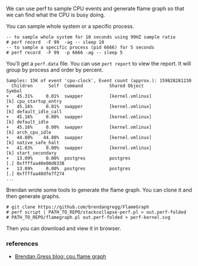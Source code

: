 <!---
tags: linux, perf, flame graph
-->

We can use perf to sample CPU events and generate flame graph so that we can find what
 the CPU is busy doing.

You can sample whole system or a specific process.

```shell
-- to sample whole system for 10 seconds using 99HZ sample ratio
# perf record  -F 99  -ag -- sleep 10
-- to sample a specific process (pid 6666) for 5 seconds
# perf record  -F 99  -p 6666 -ag -- sleep 5
```

You'll get a `perf.data` file. You can use `pert report` to view the report. It will
 group by process and order by percent.

```
Samples: 15K of event 'cpu-clock', Event count (approx.): 159828281230
  Children      Self  Command          Shared Object                 Symbol
+   45.31%     0.01%  swapper          [kernel.vmlinux]              [k] cpu_startup_entry
+   45.16%     0.01%  swapper          [kernel.vmlinux]              [k] default_idle_call
+   45.16%     0.00%  swapper          [kernel.vmlinux]              [k] default_idle
+   45.16%     0.00%  swapper          [kernel.vmlinux]              [k] arch_cpu_idle
+   44.80%    44.80%  swapper          [kernel.vmlinux]              [k] native_safe_halt
+   41.83%     0.00%  swapper          [kernel.vmlinux]              [k] start_secondary
+   13.09%     0.00%  postgres         postgres                      [.] 0xffffaa40e00d8338
+   13.09%     0.00%  postgres         postgres                      [.] 0xffffaa40dfe7f274
...
```

Brendan wrote some tools to generate the flame graph. You can clone it and then generate
 graphs.

```shell
# git clone https://github.com/brendangregg/FlameGraph
# perf script | PATH_TO_REPO/stackcollapse-perf.pl > out.perf-folded
# PATH_TO_REPO/flamegraph.pl out.perf-folded > perf-kernel.svg
```

Then you can download and view it in browser.

### references
- [Brendan Gress blog: cpu flame graph](http://www.brendangregg.com/FlameGraphs/cpuflamegraphs.html)
